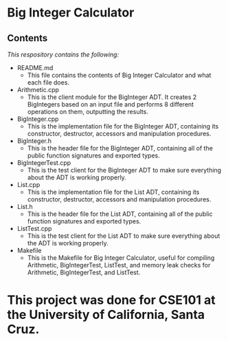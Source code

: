 # Big Integer Calculator


## Contents
*This respository contains the following:*
- README.md
    - This file contains the contents of Big Integer Calculator and what each file does.
- Arithmetic.cpp
    - This is the client module for the BigInteger ADT. It creates 2 BigIntegers based on an input file and performs 8 different operations on them, outputting the results.
- BigInteger.cpp
    - This is the implementation file for the BigInteger ADT, containing its constructor, destructor, accessors and manipulation procedures.
- BigInteger.h
    - This is the header file for the BigInteger ADT, containing all of the public function signatures and exported types.
- BigIntegerTest.cpp
    - This is the test client for the BigInteger ADT to make sure everything about the ADT is working properly.
- List.cpp
    - This is the implementation file for the List ADT, containing its constructor, destructor, accessors and manipulation procedures.
- List.h
    - This is the header file for the List ADT, containing all of the public function signatures and exported types.
- ListTest.cpp
    - This is the test client for the List ADT to make sure everything about the ADT is working properly.
- Makefile
    - This is the Makefile for Big Integer Calculator, useful for compiling Arithmetic, BigIntegerTest, ListTest, and memory leak checks for Arithmetic, BigIntegerTest, and ListTest.
    
# This project was done for CSE101 at the University of California, Santa Cruz.
